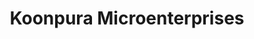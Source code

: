 ---
title: "Koonpura Microenterprises"
url: /trivandrum/koonpura-microenterprises/
shop: Allgemein
---